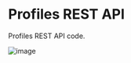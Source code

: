 # Profiles REST API

Profiles REST API code.

![image](https://user-images.githubusercontent.com/104998959/210186075-0e64b72c-bc38-4d4e-aed2-7e247354b259.png)
